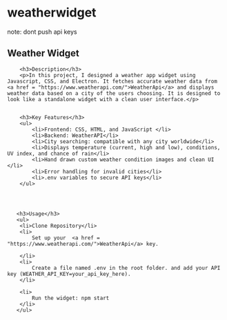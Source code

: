 # weatherwidget
note: dont push api keys 
<h2>Weather Widget</h2>
    
    
    
        <h3>Description</h3>
        <p>In this project, I designed a weather app widget using Javascript, CSS, and Electron. It fetches accurate weather data from <a href = "https://www.weatherapi.com/">WeatherApi</a> and displays weather data based on a city of the users choosing. It is designed to look like a standalone widget with a clean user interface.</p>
  
    
        <h3>Key Features</h3>
        <ul>
            <li>Frontend: CSS, HTML, and JavaScript </li>
            <li>Backend: WeatherAPI</li>
            <li>City searching: compatible with any city worldwide</li>
            <li>Displays temperature (current, high and low), conditions, UV index, and chance of rain</li>
            <li>Hand drawn custom weather condition images and clean UI </li>
            <li>Error handling for invalid cities</li>
            <li>.env variables to secure API keys</li>
        </ul>
  
   
    

       <h3>Usage</h3>
       <ul>
        <li>Clone Repository</li>
        <li>
            Set up your  <a href = "https://www.weatherapi.com/">WeatherApi</a> key.
            
        </li>
        <li>
            Create a file named .env in the root folder. and add your API key (WEATHER_API_KEY=your_api_key_here).
        </li>

        <li>
            Run the widget: npm start
        </li>
       </ul>


